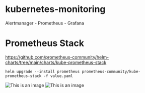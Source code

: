 # kubernetes-monitoring
Alertmanager - Prometheus - Grafana

# Prometheus Stack
https://github.com/prometheus-community/helm-charts/tree/main/charts/kube-prometheus-stack

```
helm upgrade --install prometheus prometheus-community/kube-prometheus-stack -f value.yaml
```
![This is an image](https://mertyakan.com/wp-content/uploads/2022/02/Screen-Shot-2022-02-28-at-09.55.46.png)
![This is an image](https://mertyakan.com/wp-content/uploads/2022/02/Screen-Shot-2022-02-28-at-09.55.58.png)
